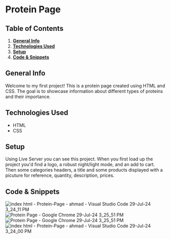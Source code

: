 # Protein Page

## Table of Contents
1. [**General Info**](#general-info)
2. [**Technologies Used**](#technologies-used)
3. [**Setup**](#setup)
4. [**Code & Snippets**](#CodeSnippets)
## General Info
Welcome to my first project! This is a protein page created using HTML and CSS. The goal is to showcase information about different types of proteins and their importance.

## Technologies Used
- HTML
- CSS

## Setup
Using Live Server you can see this project. When you first load up the project you'd find a logo, a robust night/light mode, and an add to cart. Then some categories headers, a title and some products displayed with a picuture for reference, quantity, description, prices. 

## Code & Snippets
![index html - Protein-Page - ahmad - Visual Studio Code 29-Jul-24 3_24_11 PM](https://github.com/user-attachments/assets/543ae442-e674-45d9-8680-6e9a502a4c0c)
![Protein Page - Google Chrome 29-Jul-24 3_25_51 PM](https://github.com/user-attachments/assets/82c9f3a5-35f6-4ac6-b69e-f2539cdbf9d1)
![Protein Page - Google Chrome 29-Jul-24 3_25_51 PM](https://github.com/user-attachments/assets/fb7ceb38-8d89-40a7-a019-644c2f51b56b)
![index html - Protein-Page - ahmad - Visual Studio Code 29-Jul-24 3_24_00 PM](https://github.com/user-attachments/assets/b41b397e-76f7-4476-94b9-9fee2ea68387)
